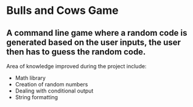# Bulls and Cows Game

## A command line game where a random code is generated based on the user inputs, the user then has to guess the random code.

Area of knowledge improved during the project include:

- Math library
- Creation of random numbers
- Dealing with conditional output
- String formatting
